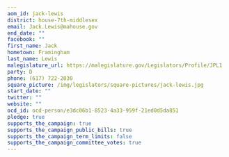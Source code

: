 ```yaml
---
aom_id: jack-lewis
district: house-7th-middlesex
email: Jack.Lewis@mahouse.gov
end_date: ""
facebook: ""
first_name: Jack
hometown: Framingham
last_name: Lewis
malegislature_url: https://malegislature.gov/Legislators/Profile/JPL1
party: D
phone: (617) 722-2030
square_picture: /img/legislators/square-pictures/jack-lewis.jpg
start_date: ""
twitter: ""
website: ""
ocd_id: ocd-person/e3dc06b1-8523-4a33-959f-21ed0d5da851
pledge: true
supports_the_campaign: true
supports_the_campaign_public_bills: true
supports_the_campaign_term_limits: false
supports_the_campaign_committee_votes: true
---
```

